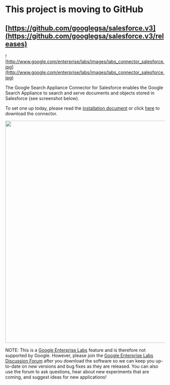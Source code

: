 # This project is moving to GitHub #

## [https://github.com/googlegsa/salesforce.v3](https://github.com/googlegsa/salesforce.v3/releases) ##

![http://www.google.com/enterprise/labs/images/labs_connector_salesforce.jpg](http://www.google.com/enterprise/labs/images/labs_connector_salesforce.jpg)

The Google Search Appliance Connector for Salesforce enables the Google Search Appliance to search and serve documents and objects stored in Salesforce (see screenshot below).

To set one up today, please read the [installation document](http://google-enterprise-connector-salesforce.googlecode.com/svn/trunk/projects/salesforce/docs/salesforce_connector.html) or click [here](http://code.google.com/p/google-enterprise-connector-salesforce/downloads/list) to download the connector.

<img src='http://google-enterprise-connector-salesforce.googlecode.com/svn/trunk/projects/salesforce/res/connector_results.PNG' width='700'>

NOTE: This is a <a href='http://google.com/enterprise/labs'>Google Enterprise Labs</a> feature and is therefore not supported by Google.  However, please join the <a href='http://groups.google.com/group/google-enterprise-labs'>Google Enterprise Labs Discussion Forum</a> after you download the software so we can keep you up-to-date on new versions and bug fixes as they are released.  You can also use the forum to ask questions, hear about new experiments that are coming, and suggest ideas for new applications!